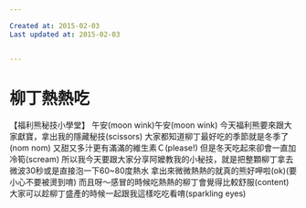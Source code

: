 ```yaml
---

Created at: 2015-02-03
Last updated at: 2015-02-03


---
```


# 柳丁熱熱吃


【福利熊秘技小學堂】
午安(moon wink)午安(moon wink)
今天福利熊要來跟大家獻寶，拿出我的隱藏秘技(scissors)
大家都知道柳丁最好吃的季節就是冬季了(nom nom)
又甜又多汁更有滿滿的維生素Ｃ(please!)
但是冬天吃起來卻會一直加冷筍(scream)
所以我今天要跟大家分享阿嬤教我的小秘技，就是把整顆柳丁拿去微波30秒或是直接泡一下60~80度熱水
拿出來微微熱熱的就真的熊好呷啦(ok)(要小心不要被燙到唷)
而且呀～感冒的時候吃熱熱的柳丁會覺得比較舒服(content)
大家可以趁柳丁盛產的時候一起跟我這樣吃吃看唷(sparkling eyes)

